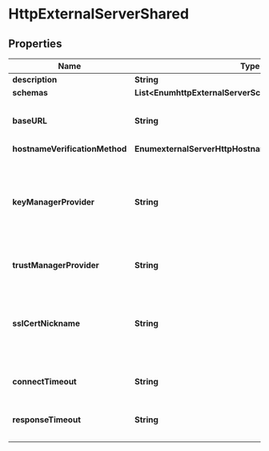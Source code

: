 

# HttpExternalServerShared


## Properties

| Name | Type | Description | Notes |
|------------ | ------------- | ------------- | -------------|
|**description** | **String** | A description for this External Server |  [optional] |
|**schemas** | **List&lt;EnumhttpExternalServerSchemaUrn&gt;** |  |  |
|**baseURL** | **String** | The base URL of the external server, optionally including port number, for example \&quot;https://externalService:9031\&quot;. |  |
|**hostnameVerificationMethod** | **EnumexternalServerHttpHostnameVerificationMethodProp** |  |  [optional] |
|**keyManagerProvider** | **String** | The key manager provider to use if SSL (HTTPS) is to be used for connection-level security. When specifying a value for this property (except when using the Null key manager provider) you must ensure that the external server trusts this server&#39;s public certificate by adding this server&#39;s public certificate to the external server&#39;s trust store. |  [optional] |
|**trustManagerProvider** | **String** | The trust manager provider to use if SSL (HTTPS) is to be used for connection-level security. |  [optional] |
|**sslCertNickname** | **String** | The certificate alias within the keystore to use if SSL (HTTPS) is to be used for connection-level security. When specifying a value for this property you must ensure that the external server trusts this server&#39;s public certificate by adding this server&#39;s public certificate to the external server&#39;s trust store. |  [optional] |
|**connectTimeout** | **String** | Specifies the maximum length of time to wait for a connection to be established before aborting a request to the server. |  [optional] |
|**responseTimeout** | **String** | Specifies the maximum length of time to wait for response data to be read from an established connection before aborting a request to the server. |  [optional] |



